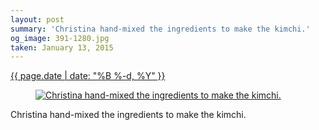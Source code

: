```yaml
---
layout: post
summary: 'Christina hand-mixed the ingredients to make the kimchi.'
og_image: 391-1280.jpg
taken: January 13, 2015
---
```


<div class="post">
 <time>
  <a href="/391">
   {{ page.date | date: "%B %-d, %Y" }}
  </a>
 </time>
 <a href="/391">
  <figure data-taken="1/13/2015">
   <img alt="Christina hand-mixed the ingredients to make the kimchi." sizes="(min-width: 700px) 50vw, calc(100vw - 2rem)" src="{{ site.assets_url }}/391-640.jpg" srcset="{{ site.assets_url }}/391-1280.jpg 1280w, {{ site.assets_url }}/391-960.jpg 960w, {{ site.assets_url }}/391-640.jpg 640w, {{ site.assets_url }}/391-320.jpg 320w"/>
  </figure>
 </a>
 <span>
  Christina hand-mixed the ingredients to make the kimchi.
 </span>
</div>
